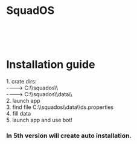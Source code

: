 <h1>SquadOS</h1>
<br>
<br>
<br>

<h1>Installation guide</h1>
1. crate dirs:<br>
----> C:\\squados\\<br>
----> C:\\squados\\data\\<br>
2. launch app<br>
3. find file C:\\squados\\data\\ds.properties<br>
4. fill data<br>
5. launch app and use bot!<br>




<h3>In 5th version will create auto installation.</h3>
